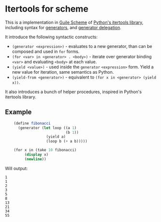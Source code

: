# Itertools for scheme

This is a implementation in [Guile Scheme](https://www.gnu.org/software/guile/)
of [Python's itertools library](http://docs.python.org/2/library/itertools.html),
including syntax for [generators](https://wiki.python.org/moin/Generators),
and [generator delegation](http://legacy.python.org/dev/peps/pep-0380/).

It introduce the following syntactic constructs:

 * `(generator <expression>)` - evaluates to a new generator, than can be
   composed and used in `for` forms.
 * `(for <var> in <generator> . <body>)` - iterate over generator binding
   `<var>` and evaluating `<body>` at each value.
 * `(yield <value>)` - used inside the `generator` `<expression>` form. Yield a
   new value for iteration, same semantics as Python.
 * `(yield-from <generator>)` - equivalent to `(for x in <generator> (yield x))`.

It also introduces a bunch of helper procedures, inspired in Python's itertools
library.

## Example

```scheme
    (define fibonacci
      (generator (let loop ((a 1)
                            (b 1))
                   (yield a)
                   (loop b (+ a b)))))

    (for x in (take 10 fibonacci)
         (display x)
         (newline))
```

Will output:

    1
    1
    2
    3
    5
    8
    13
    21
    34
    55
